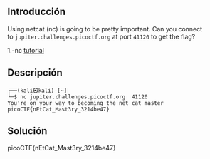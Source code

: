 ## Introducción
Using netcat (nc) is going to be pretty important. Can you connect to `jupiter.challenges.picoctf.org` at port `41120` to get the flag?

1.-nc [tutorial](https://linux.die.net/man/1/nc)
## Descripción
```
┌──(kali㉿kali)-[~]
└─$ nc jupiter.challenges.picoctf.org  41120
You're on your way to becoming the net cat master
picoCTF{nEtCat_Mast3ry_3214be47}

```
## Solución 
picoCTF{nEtCat_Mast3ry_3214be47}